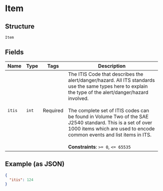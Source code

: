 
# Item

## Structure

`Item`

## Fields

| Name | Type | Tags | Description |
|  --- | --- | --- | --- |
| `itis` | `int` | Required | The ITIS Code that describes the alert/danger/hazard. All ITS standards use the same types here to explain the type of the alert/danger/hazard involved.<br><br>The complete set of ITIS codes can be found in Volume Two of the SAE J2540 standard. This is a set of over 1000 items which are used to encode common events and list items in ITS.<br><br>**Constraints**: `>= 0`, `<= 65535` |

## Example (as JSON)

```json
{
  "itis": 124
}
```

